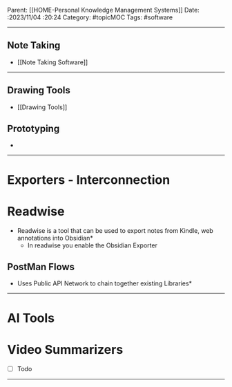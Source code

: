 Parent: [[HOME-Personal Knowledge Management Systems]]
Date: :2023/11/04 :20:24
Category: #topicMOC
Tags:  #software 


---
## Note Taking
*  [[Note Taking Software]]

---
## Drawing Tools 
* [[Drawing Tools]]

## Prototyping
* 
---
# Exporters - Interconnection
# Readwise 
* Readwise is a tool that can be used to export notes from Kindle, web annotations into Obsidian*
	* In readwise you enable the Obsidian Exporter 

## PostMan Flows 
* Uses Public API Network to chain together existing Libraries*


---
# AI Tools 

# Video Summarizers 
* [ ] Todo



--- 
